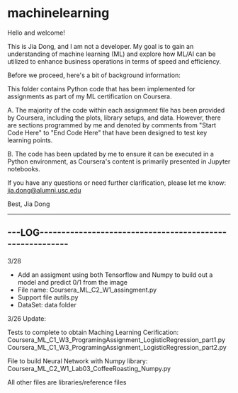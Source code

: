 # machinelearning

Hello and welcome!

This is Jia Dong, and I am not a developer. My goal is to gain an understanding of machine learning (ML) and explore how ML/AI can be utilized to enhance business operations in terms of speed and efficiency.

Before we proceed, here's a bit of background information:

This folder contains Python code that has been implemented for assignments as part of my ML certification on Coursera.

A. The majority of the code within each assignment file has been provided by Coursera, including the plots, library setups, and data. However, there are sections programmed by me and denoted by comments from "Start Code Here" to "End Code Here" that have been designed to test key learning points.

B. The code has been updated by me to ensure it can be executed in a Python environment, as Coursera's content is primarily presented in Jupyter notebooks.

If you have any questions or need further clarification, please let me know: jia.dong@alumni.usc.edu

Best,
Jia Dong

---------------------------------------------------------------
---LOG---------------------------------------------------------
---------------------------------------------------------------

3/28
- Add an assigment using both Tensorflow and Numpy to build out a model and predict 0/1 from the image
- File name: Coursera_ML_C2_W1_assingment.py
- Support file autils.py 
- DataSet: data folder


3/26 Update: 

Tests to complete to obtain Maching Learning Cerification: 
Coursera_ML_C1_W3_ProgramingAssignment_LogisticRegression_part1.py 
Coursera_ML_C1_W3_ProgramingAssignment_LogisticRegression_part2.py

File to build Neural Network with Numpy library:
Coursera_ML_C2_W1_Lab03_CoffeeRoasting_Numpy.py

All other files are libraries/reference files
